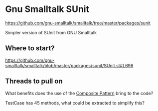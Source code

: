 # Gnu Smalltalk SUnit

https://github.com/gnu-smalltalk/smalltalk/tree/master/packages/sunit

Simpler version of SUnit from GNU Smalltalk

## Where to start?

https://github.com/gnu-smalltalk/smalltalk/blob/master/packages/sunit/SUnit.st#L696

## Threads to pull on

What benefits does the use of the [Composite Pattern](https://en.wikipedia.org/wiki/Composite_pattern) bring to the code?

TestCase has 45 methods, what could be extracted to simplify this?
